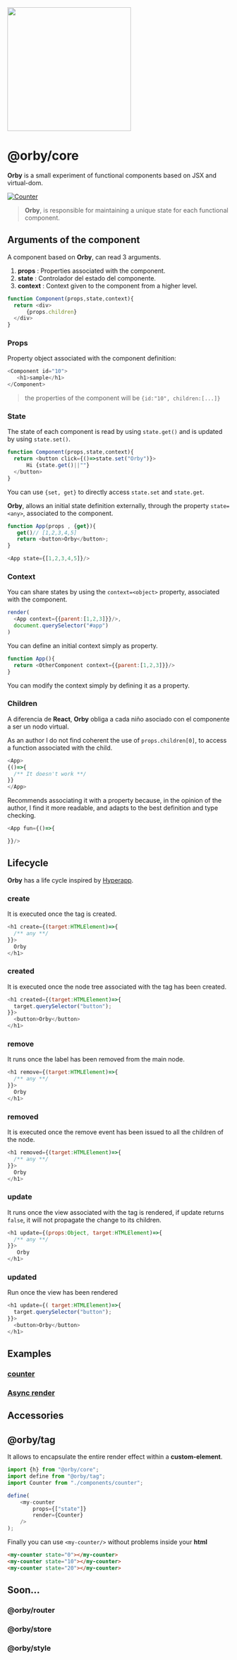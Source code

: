 
<img src="assets/logo.png" width="280px"/> 

# @orby/core

**Orby** is a small experiment of functional components based on JSX and virtual-dom.

[![Counter](assets/counter.png)](https://codesandbox.io/s/lpk8wy0njz)

> **Orby**, is responsible for maintaining a unique state for each functional component.

## Arguments of the component

A component based on **Orby**, can read 3 arguments.

1. **props** : Properties associated with the component.
2. **state** : Controlador del estado del componente.
3. **context** : Context given to the component from a higher level.

```js
function Component(props,state,context){
  return <div>
      {props.children}
  </div>
}
```

### Props

Property object associated with the component definition:

```js
<Component id="10">
   <h1>sample</h1> 
</Component>

```
> the properties of the component will be `{id:"10", children:[...]}`

### State

The state of each component is read by using `state.get()` and is updated by using `state.set()`.

```js
function Component(props,state,context){
  return <button click={()=>state.set("Orby")}>
      Hi {state.get()||""}
  </button>
}
```

You can use `{set, get}` to directly access `state.set` and `state.get`.

**Orby**, allows an initial state definition externally, through the property `state=<any>`, associated to the component.

```js
function App(props , {get}){
   get()// [1,2,3,4,5]
   return <button>Orby</button>;
}

<App state={[1,2,3,4,5]}/>
```

### Context

You can share states by using the `context=<object>` property, associated with the component.

```js
render(
  <App context={{parent:[1,2,3]}}/>,
  document.querySelector("#app")
)
```

You can define an initial context simply as property.

```js
function App(){
  return <OtherComponent context={{parent:[1,2,3]}}/>
}
```

You can modify the context simply by defining it as a property.

### Children

A diferencia de **React**, **Orby** obliga a cada niño asociado con el componente a ser un nodo virtual.

As an author I do not find coherent the use of `props.children[0]`, to access a function associated with the child.

```js
<App>
{()=>{
  /** It doesn't work **/
}}
</App>
```

Recommends associating it with a property because, in the opinion of the author, I find it more readable, and adapts to the best definition and type checking.

```js
<App fun={()=>{

}}/>
```

## Lifecycle

**Orby** has a life cycle inspired by [Hyperapp](https://github.com/jorgebucaran/hyperapp).

### create

It is executed once the tag is created.

```js
<h1 create={(target:HTMLElement)=>{
  /** any **/
}}>
  Orby
</h1>
```

### created

It is executed once the node tree associated with the tag has been created.

```js
<h1 created={(target:HTMLElement)=>{
  target.querySelector("button");
}}>
  <button>Orby</button>  
</h1>
```

### remove

It runs once the label has been removed from the main node.

```js
<h1 remove={(target:HTMLElement)=>{
  /** any **/
}}>
  Orby
</h1>
```
### removed

It is executed once the remove event has been issued to all the children of the node.

```js
<h1 removed={(target:HTMLElement)=>{
  /** any **/
}}>
  Orby
</h1>
```

### update

It runs once the view associated with the tag is rendered, if update returns `false`, it will not propagate the change to its children.

```js
<h1 update={(props:Object, target:HTMLElement)=>{
  /** any **/
}}>
   Orby
</h1>
```
### updated

Run once the view has been rendered

```js
<h1 update={( target:HTMLElement)=>{
  target.querySelector("button");
}}>
  <button>Orby</button>  
</h1>
```

## Examples

### [counter](https://codesandbox.io/s/lpk8wy0njz)
### [Async render](https://codesandbox.io/s/wyv585091l)

## Accessories

## @orby/tag

It allows to encapsulate the entire render effect within a **custom-element**.

```js
import {h} from "@orby/core";
import define from "@orby/tag";
import Counter from "./components/counter";

define(
    <my-counter
        props={["state"]}
        render={Counter}
    />
);
```

Finally you can use `<my-counter/>` without problems inside your **html**

```html
<my-counter state="0"></my-counter>
<my-counter state="10"></my-counter>
<my-counter state="20"></my-counter>
```

## Soon...

### @orby/router 
### @orby/store
### @orby/style

